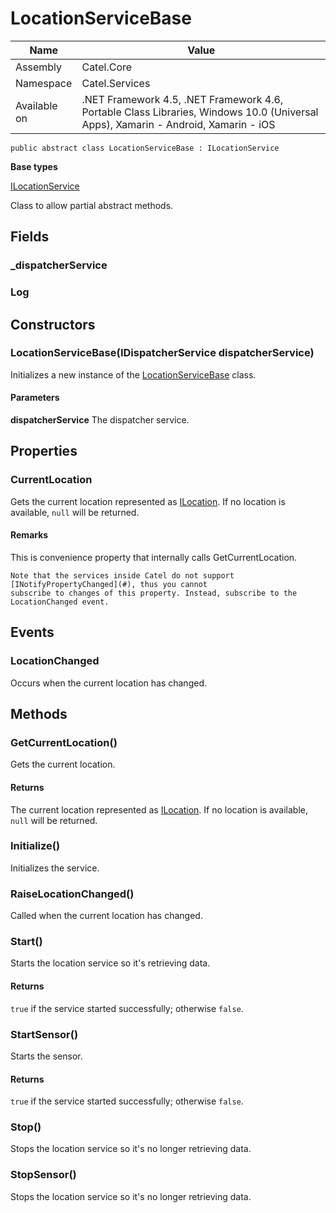 

# LocationServiceBase

Name|Value
---|---
Assembly|Catel.Core
Namespace|Catel.Services
Available on|.NET Framework 4.5, .NET Framework 4.6, Portable Class Libraries, Windows 10.0 (Universal Apps), Xamarin - Android, Xamarin - iOS

```
public abstract class LocationServiceBase : ILocationService
```

**Base types**

[ILocationService](/Catel.Core\Catel\Services\ILocationService.md)


Class to allow partial abstract methods.



## Fields

### _dispatcherService

### Log

## Constructors

### LocationServiceBase(IDispatcherService dispatcherService)

Initializes a new instance of the [LocationServiceBase](#) class.

#### Parameters

**dispatcherService**
The dispatcher service.



## Properties

### CurrentLocation

Gets the current location represented as [ILocation](#). If no location is available, ```null``` will be returned.

#### Remarks

This is convenience property that internally calls GetCurrentLocation.
    


    Note that the services inside Catel do not support [INotifyPropertyChanged](#), thus you cannot
    subscribe to changes of this property. Instead, subscribe to the LocationChanged event.



## Events

### LocationChanged

Occurs when the current location has changed.



## Methods

### GetCurrentLocation()

Gets the current location.

#### Returns

The current location represented as [ILocation](#). If no location is available, ```null``` will be returned.



### Initialize()

Initializes the service.



### RaiseLocationChanged()

Called when the current location has changed.



### Start()

Starts the location service so it's retrieving data.

#### Returns

```true``` if the service started successfully; otherwise ```false```.



### StartSensor()

Starts the sensor.

#### Returns

```true``` if the service started successfully; otherwise ```false```.



### Stop()

Stops the location service so it's no longer retrieving data.



### StopSensor()

Stops the location service so it's no longer retrieving data.



